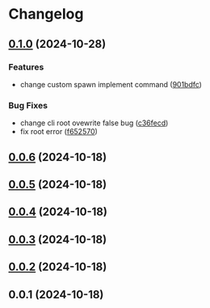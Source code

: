 # Changelog

## [0.1.0](https://github.com/LiuWenXing1996/parallel-wait-run/compare/v0.0.6...v0.1.0) (2024-10-28)

### Features

* change custom spawn implement command ([901bdfc](https://github.com/LiuWenXing1996/parallel-wait-run/commit/901bdfc2003774f02374f9fe4e06db24633cbe25))

### Bug Fixes

* change cli root ovewrite false bug ([c36fecd](https://github.com/LiuWenXing1996/parallel-wait-run/commit/c36fecd0675da1af3fbfa378f88d1abe021a9202))
* fix root error ([f652570](https://github.com/LiuWenXing1996/parallel-wait-run/commit/f652570c8e28663ff5f4e3ce64e840c49f62a559))

## [0.0.6](https://github.com/LiuWenXing1996/parallel-wait-run/compare/v0.0.5...v0.0.6) (2024-10-18)

## [0.0.5](https://github.com/LiuWenXing1996/parallel-wait-run/compare/v0.0.4...v0.0.5) (2024-10-18)

## [0.0.4](https://github.com/LiuWenXing1996/parallel-wait-run/compare/v0.0.3...v0.0.4) (2024-10-18)

## [0.0.3](https://github.com/LiuWenXing1996/parallel-wait-run/compare/v0.0.2...v0.0.3) (2024-10-18)

## [0.0.2](https://github.com/LiuWenXing1996/parallel-wait-run/compare/v0.0.1...v0.0.2) (2024-10-18)

## 0.0.1 (2024-10-18)
